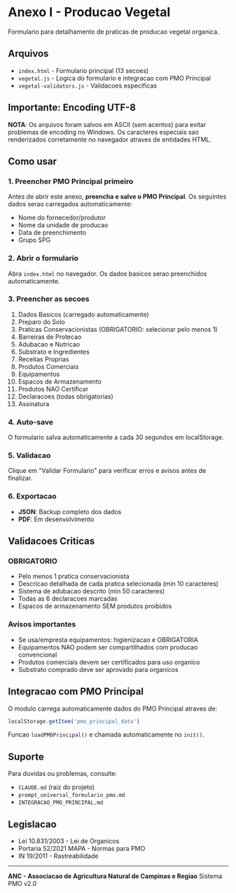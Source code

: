 # Anexo I - Producao Vegetal

Formulario para detalhamento de praticas de producao vegetal organica.

## Arquivos

- `index.html` - Formulario principal (13 secoes)
- `vegetal.js` - Logica do formulario e integracao com PMO Principal
- `vegetal-validators.js` - Validacoes especificas

## Importante: Encoding UTF-8

**NOTA**: Os arquivos foram salvos em ASCII (sem acentos) para evitar problemas de encoding no Windows.
Os caracteres especiais sao renderizados corretamente no navegador atraves de entidades HTML.

## Como usar

### 1. Preencher PMO Principal primeiro

Antes de abrir este anexo, **preencha e salve o PMO Principal**.
Os seguintes dados serao carregados automaticamente:
- Nome do fornecedor/produtor
- Nome da unidade de producao
- Data de preenchimento
- Grupo SPG

### 2. Abrir o formulario

Abra `index.html` no navegador. Os dados basicos serao preenchidos automaticamente.

### 3. Preencher as secoes

1. Dados Basicos (carregado automaticamente)
2. Preparo do Solo
3. Praticas Conservacionistas (OBRIGATORIO: selecionar pelo menos 1)
4. Barreiras de Protecao
5. Adubacao e Nutricao
6. Substrato e Ingredientes
7. Receitas Proprias
8. Produtos Comerciais
9. Equipamentos
10. Espacos de Armazenamento
11. Produtos NAO Certificar
12. Declaracoes (todas obrigatorias)
13. Assinatura

### 4. Auto-save

O formulario salva automaticamente a cada 30 segundos em localStorage.

### 5. Validacao

Clique em "Validar Formulario" para verificar erros e avisos antes de finalizar.

### 6. Exportacao

- **JSON**: Backup completo dos dados
- **PDF**: Em desenvolvimento

## Validacoes Criticas

### OBRIGATORIO
- Pelo menos 1 pratica conservacionista
- Descricao detalhada de cada pratica selecionada (min 10 caracteres)
- Sistema de adubacao descrito (min 50 caracteres)
- Todas as 6 declaracoes marcadas
- Espacos de armazenamento SEM produtos proibidos

### Avisos importantes
- Se usa/empresta equipamentos: higienizacao e OBRIGATORIA
- Equipamentos NAO podem ser compartilhados com producao convencional
- Produtos comerciais devem ser certificados para uso organico
- Substrato comprado deve ser aprovado para organicos

## Integracao com PMO Principal

O modulo carrega automaticamente dados do PMO Principal atraves de:

```javascript
localStorage.getItem('pmo_principal_data')
```

Funcao `loadPMOPrincipal()` e chamada automaticamente no `init()`.

## Suporte

Para duvidas ou problemas, consulte:
- `CLAUDE.md` (raiz do projeto)
- `prompt_universal_formulario_pmo.md`
- `INTEGRACAO_PMO_PRINCIPAL.md`

## Legislacao

- Lei 10.831/2003 - Lei de Organicos
- Portaria 52/2021 MAPA - Normas para PMO
- IN 19/2011 - Rastreabilidade

---

**ANC - Associacao de Agricultura Natural de Campinas e Regiao**
Sistema PMO v2.0
